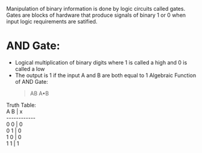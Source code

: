 Manipulation of binary information is done by logic circuits called gates.
Gates are blocks of hardware that produce signals of binary 1 or 0 when input logic requirements are satified.

# AND Gate: 
- Logical multiplication of binary digits where 1 is called a high and 0 is called a low
- The output is 1 if the input A and B are both equal to 1
Algebraic Function of AND Gate:
  > AB
  > A•B

Truth Table: <br>
A  B  |  x  <br>
------------  <br>
0  0  |  0  <br>
0  1  |  0  <br>
1  0  |  0  <br>
1  1  |  1  <br>
